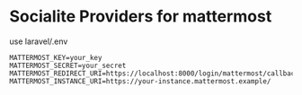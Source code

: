 # Socialite Providers for mattermost 

use laravel/.env 
```
MATTERMOST_KEY=your_key
MATTERMOST_SECRET=your_secret
MATTERMOST_REDIRECT_URI=https://localhost:8000/login/mattermost/callback
MATTERMOST_INSTANCE_URI=https://your-instance.mattermost.example/
```



